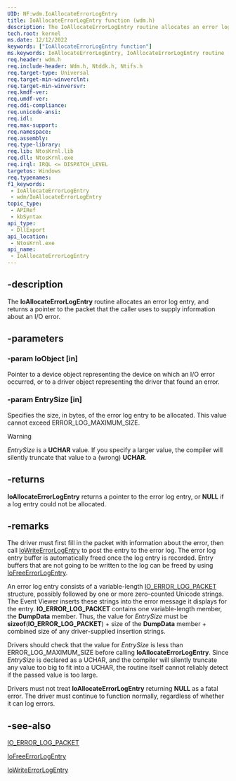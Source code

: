 ```yaml
---
UID: NF:wdm.IoAllocateErrorLogEntry
title: IoAllocateErrorLogEntry function (wdm.h)
description: The IoAllocateErrorLogEntry routine allocates an error log entry, and returns a pointer to the packet that the caller uses to supply information about an I/O error.
tech.root: kernel
ms.date: 12/12/2022
keywords: ["IoAllocateErrorLogEntry function"]
ms.keywords: IoAllocateErrorLogEntry, IoAllocateErrorLogEntry routine [Kernel-Mode Driver Architecture], k104_e3257473-eeae-4912-b3e1-8dd5ceb7430e.xml, kernel.ioallocateerrorlogentry, wdm/IoAllocateErrorLogEntry
req.header: wdm.h
req.include-header: Wdm.h, Ntddk.h, Ntifs.h
req.target-type: Universal
req.target-min-winverclnt:
req.target-min-winversvr: 
req.kmdf-ver: 
req.umdf-ver: 
req.ddi-compliance: 
req.unicode-ansi: 
req.idl: 
req.max-support: 
req.namespace: 
req.assembly: 
req.type-library: 
req.lib: NtosKrnl.lib
req.dll: NtosKrnl.exe
req.irql: IRQL <= DISPATCH_LEVEL
targetos: Windows
req.typenames: 
f1_keywords:
 - IoAllocateErrorLogEntry
 - wdm/IoAllocateErrorLogEntry
topic_type:
 - APIRef
 - kbSyntax
api_type:
 - DllExport
api_location:
 - NtosKrnl.exe
api_name:
 - IoAllocateErrorLogEntry
---
```


## -description

The **IoAllocateErrorLogEntry** routine allocates an error log entry, and returns a pointer to the packet that the caller uses to supply information about an I/O error.

## -parameters

### -param IoObject [in]

Pointer to a device object representing the device on which an I/O error occurred, or to a driver object representing the driver that found an error.

### -param EntrySize [in]

Specifies the size, in bytes, of the error log entry to be allocated. This value cannot exceed ERROR_LOG_MAXIMUM_SIZE.

> [!WARNING]
> *EntrySize* is a **UCHAR** value. If you specify a larger value, the compiler will silently truncate that value to a (wrong) **UCHAR**.

## -returns

**IoAllocateErrorLogEntry** returns a pointer to the error log entry, or **NULL** if a log entry could not be allocated.

## -remarks

The driver must first fill in the packet with information about the error, then call [IoWriteErrorLogEntry](../ntifs/nf-ntifs-iowriteerrorlogentry.md) to post the entry to the error log. The error log entry buffer is automatically freed once the log entry is recorded. Entry buffers that are not going to be written to the log can be freed by using [IoFreeErrorLogEntry](./nf-wdm-iofreeerrorlogentry.md).

An error log entry consists of a variable-length [IO_ERROR_LOG_PACKET](./ns-wdm-_io_error_log_packet.md) structure, possibly followed by one or more zero-counted Unicode strings. The Event Viewer inserts these strings into the error message it displays for the entry. **IO_ERROR_LOG_PACKET** contains one variable-length member, the **DumpData** member. Thus, the value for *EntrySize* must be **sizeof**(**IO_ERROR_LOG_PACKET**) + size of the **DumpData** member + combined size of any driver-supplied insertion strings.

Drivers should check that the value for *EntrySize* is less than ERROR_LOG_MAXIMUM_SIZE before calling **IoAllocateErrorLogEntry**. Since *EntrySize*  is declared as a UCHAR, and the compiler will silently truncate any value too big to fit into a UCHAR, the routine itself cannot reliably detect if the passed value is too large.

Drivers must not treat **IoAllocateErrorLogEntry** returning **NULL** as a fatal error. The driver must continue to function normally, regardless of whether it can log errors.

## -see-also

[IO_ERROR_LOG_PACKET](./ns-wdm-_io_error_log_packet.md)

[IoFreeErrorLogEntry](./nf-wdm-iofreeerrorlogentry.md)

[IoWriteErrorLogEntry](../ntifs/nf-ntifs-iowriteerrorlogentry.md)